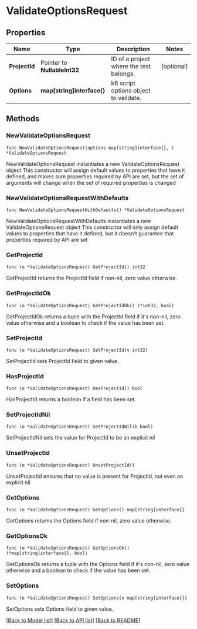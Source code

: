 # ValidateOptionsRequest

## Properties

Name | Type | Description | Notes
------------ | ------------- | ------------- | -------------
**ProjectId** | Pointer to **NullableInt32** | ID of a project where the test belongs. | [optional] 
**Options** | **map[string]interface{}** | k6 script options object to validate. | 

## Methods

### NewValidateOptionsRequest

`func NewValidateOptionsRequest(options map[string]interface{}, ) *ValidateOptionsRequest`

NewValidateOptionsRequest instantiates a new ValidateOptionsRequest object
This constructor will assign default values to properties that have it defined,
and makes sure properties required by API are set, but the set of arguments
will change when the set of required properties is changed

### NewValidateOptionsRequestWithDefaults

`func NewValidateOptionsRequestWithDefaults() *ValidateOptionsRequest`

NewValidateOptionsRequestWithDefaults instantiates a new ValidateOptionsRequest object
This constructor will only assign default values to properties that have it defined,
but it doesn't guarantee that properties required by API are set

### GetProjectId

`func (o *ValidateOptionsRequest) GetProjectId() int32`

GetProjectId returns the ProjectId field if non-nil, zero value otherwise.

### GetProjectIdOk

`func (o *ValidateOptionsRequest) GetProjectIdOk() (*int32, bool)`

GetProjectIdOk returns a tuple with the ProjectId field if it's non-nil, zero value otherwise
and a boolean to check if the value has been set.

### SetProjectId

`func (o *ValidateOptionsRequest) SetProjectId(v int32)`

SetProjectId sets ProjectId field to given value.

### HasProjectId

`func (o *ValidateOptionsRequest) HasProjectId() bool`

HasProjectId returns a boolean if a field has been set.

### SetProjectIdNil

`func (o *ValidateOptionsRequest) SetProjectIdNil(b bool)`

 SetProjectIdNil sets the value for ProjectId to be an explicit nil

### UnsetProjectId
`func (o *ValidateOptionsRequest) UnsetProjectId()`

UnsetProjectId ensures that no value is present for ProjectId, not even an explicit nil
### GetOptions

`func (o *ValidateOptionsRequest) GetOptions() map[string]interface{}`

GetOptions returns the Options field if non-nil, zero value otherwise.

### GetOptionsOk

`func (o *ValidateOptionsRequest) GetOptionsOk() (*map[string]interface{}, bool)`

GetOptionsOk returns a tuple with the Options field if it's non-nil, zero value otherwise
and a boolean to check if the value has been set.

### SetOptions

`func (o *ValidateOptionsRequest) SetOptions(v map[string]interface{})`

SetOptions sets Options field to given value.



[[Back to Model list]](../README.md#documentation-for-models) [[Back to API list]](../README.md#documentation-for-api-endpoints) [[Back to README]](../README.md)


